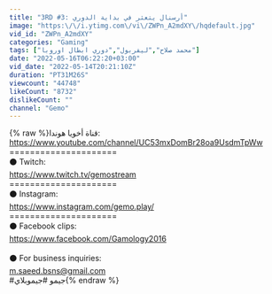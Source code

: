 ```yaml
---
title: "3RD #3: أرسنال يتعثر في بداية الدوري"
image: "https:\/\/i.ytimg.com\/vi\/ZWPn_A2mdXY\/hqdefault.jpg"
vid_id: "ZWPn_A2mdXY"
categories: "Gaming"
tags: ["محمد صلاح","ليفربول","دوري ابطال اوروبا"]
date: "2022-05-16T06:22:20+03:00"
vid_date: "2022-05-14T20:21:10Z"
duration: "PT31M26S"
viewcount: "44748"
likeCount: "8732"
dislikeCount: ""
channel: "Gemo"
---
```

{% raw %}قناة أخويا هوندا: <a rel="nofollow" target="blank" href="https://www.youtube.com/channel/UC53mxDomBr28oa9UsdmTpWw">https://www.youtube.com/channel/UC53mxDomBr28oa9UsdmTpWw</a><br />=====================<br />⚫ Twitch:<br /><a rel="nofollow" target="blank" href="https://www.twitch.tv/gemostream">https://www.twitch.tv/gemostream</a><br />=====================<br />⚫ Instagram:<br /><a rel="nofollow" target="blank" href="https://www.instagram.com/gemo.play/">https://www.instagram.com/gemo.play/</a><br />=====================<br />⚫ Facebook clips:<br /><a rel="nofollow" target="blank" href="https://www.facebook.com/Gamology2016">https://www.facebook.com/Gamology2016</a><br /><br />⚫ For business inquiries:<br />m.saeed.bsns@gmail.com<br /> #جيمو #جيموبلاي{% endraw %}
